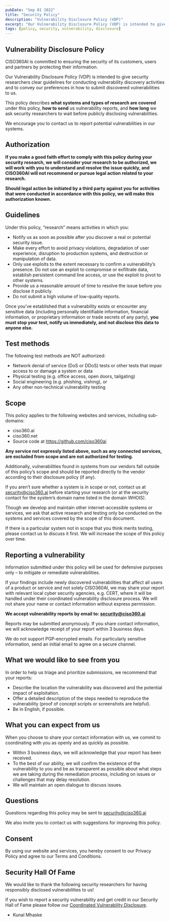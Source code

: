 ```yaml
---
pubDate: "Sep 01 2022"
title: "Security Policy"
description: "Vulnerability Disclosure Policy (VDP)"
excerpt: "Our Vulnerability Disclosure Policy (VDP) is intended to give security researchers clear guidelines for conducting vulnerability discovery activities and to convey our preferences in how to submit discovered vulnerabilities to us."
tags: [policy, security, vulnerability, disclosure]
---
```


## Vulnerability Disclosure Policy
CISO360AI is committed to ensuring the security of its customers, users and partners by protecting their information.

Our Vulnerability Disclosure Policy (VDP) is intended to give security researchers clear guidelines for conducting vulnerability discovery activities and to convey our preferences in how to submit discovered vulnerabilities to us.

This policy describes **what systems and types of research are covered** under this policy, **how to send** us vulnerability reports, and **how long** we ask security researchers to wait before publicly disclosing vulnerabilities.

We encourage you to contact us to report potential vulnerabilities in our systems.

## Authorization
**If you make a good faith effort to comply with this policy during your security research, we will consider your research to be authorized, we will work with you to understand and resolve the issue quickly, and CISO360AI will not recommend or pursue legal action related to your research.**

**Should legal action be initiated by a third party against you for activities that were conducted in accordance with this policy, we will make this authorization known.**

## Guidelines
Under this policy, “research” means activities in which you:

- Notify us as soon as possible after you discover a real or potential security issue.
- Make every effort to avoid privacy violations, degradation of user experience, disruption to production systems, and destruction or manipulation of data.
- Only use exploits to the extent necessary to confirm a vulnerability’s presence. Do not use an exploit to compromise or exfiltrate data, establish persistent command line access, or use the exploit to pivot to other systems.
- Provide us a reasonable amount of time to resolve the issue before you disclose it publicly.
- Do not submit a high volume of low-quality reports.

Once you’ve established that a vulnerability exists or encounter any sensitive data (including personally identifiable information, financial information, or proprietary information or trade secrets of any party), **you must stop your test, notify us immediately, and not disclose this data to anyone else.**

## Test methods
The following test methods are NOT authorized:

- Network denial of service (DoS or DDoS) tests or other tests that impair access to or damage a system or data
- Physical testing (e.g. office access, open doors, tailgating)
- Social engineering (e.g. phishing, vishing), or
- Any other non-technical vulnerability testing

## Scope
This policy applies to the following websites and services, including sub-domains:

- ciso360.ai
- ciso360.net
- Source code at https://github.com/ciso360ai

**Any service not expressly listed above, such as any connected services, are excluded from scope and are not authorized for testing.** 

Additionally, vulnerabilities found in systems from our vendors fall outside of this policy’s scope and should be reported directly to the vendor according to their disclosure policy (if any). 

If you aren’t sure whether a system is in scope or not, contact us at security@ciso360.ai before starting your research (or at the security contact for the system’s domain name listed in the domain WHOIS).

Though we develop and maintain other internet-accessible systems or services, we ask that active research and testing only be conducted on the systems and services covered by the scope of this document. 

If there is a particular system not in scope that you think merits testing, please contact us to discuss it first. We will increase the scope of this policy over time.

## Reporting a vulnerability
Information submitted under this policy will be used for defensive purposes only – to mitigate or remediate vulnerabilities.

If your findings include newly discovered vulnerabilities that affect all users of a product or service and not solely CISO360AI, we may share your report with relevant local cyber security agencies, e.g. CERT, where it will be handled under their coordinated vulnerability disclosure process. We will not share your name or contact information without express permission.

**We accept vulnerability reports by email to: security@ciso360.ai**

Reports may be submitted anonymously. If you share contact information, we will acknowledge receipt of your report within 3 business days.

We do not support PGP-encrypted emails. For particularly sensitive information, send an initial email to agree on a secure channel.

## What we would like to see from you
In order to help us triage and prioritize submissions, we recommend that your reports:

- Describe the location the vulnerability was discovered and the potential impact of exploitation.
- Offer a detailed description of the steps needed to reproduce the vulnerability (proof of concept scripts or screenshots are helpful).
- Be in English, if possible.

## What you can expect from us
When you choose to share your contact information with us, we commit to coordinating with you as openly and as quickly as possible.

- Within 3 business days, we will acknowledge that your report has been received.
- To the best of our ability, we will confirm the existence of the vulnerability to you and be as transparent as possible about what steps we are taking during the remediation process, including on issues or challenges that may delay resolution.
- We will maintain an open dialogue to discuss issues.

## Questions
Questions regarding this policy may be sent to security@ciso360.ai

We also invite you to contact us with suggestions for improving this policy.

## Consent
By using our website and services, you hereby consent to our Privacy Policy and agree to our Terms and Conditions.

## Security Hall Of Fame

We would like to thank the following security researchers for having responsibly disclosed vulnerabilities to us!

If you wish to report a security vulnerability and get credit in our Security Hall of Fame please follow our [Coordinated Vulnerability Disclosure](https://ciso360.ai/security-policy/).

  * Kunal Mhaske
